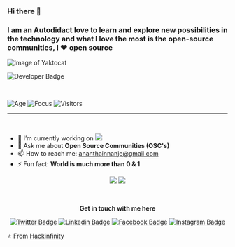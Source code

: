 ### Hi there 👋

### I am an Autodidact love to learn and explore new possibilities in the technology and what I love the most is the open-source communities, I ❤️ open source


![Image of Yaktocat](https://sdk.bitmoji.com/render/panel/e0025372-cccf-45e4-8ab4-3abd16875933-ac1abb79-00ce-4f37-8980-c7dcd74150ec-v1.png?transparent=1&palette=1)

![Developer Badge](https://img.shields.io/badge/Developer-R31ED760.svg?&style=for-the-badge&logoColor=white&color=000000)

<br />

![Age](https://img.shields.io/badge/Age-24-blue)
![Focus](https://img.shields.io/badge/Focus-FullStack-brightgreen)
![Visitors](https://visitor-badge.laobi.icu/badge?page_id=hackinfinity.visitor-badge)


<hr>
<br>

- 🔭 I’m currently working on ![](https://user-images.githubusercontent.com/26193656/87819465-e964e600-c889-11ea-8eaa-667ffdb88623.png)
- 💬 Ask me about __Open Source Communities (OSC's)__
- 📫 How to reach me: ananthainnanje@gmail.com
- ⚡ Fun fact: __World is much more than 0 & 1__


<p align="center">
<img src="https://github-readme-stats.vercel.app/api?username=hackinfinity&show_icons=true"/>
<img src="https://github-readme-stats.vercel.app/api/top-langs/?username=hackinfinity&theme=default&line_height=50&layout=compact" />
</p>

<br>

<div align="center">
  
  **Get in touch with me here**<br>

  [![Twitter Badge](https://img.shields.io/badge/-Twitter-1ca0f1?style=flat-square&labelColor=1ca0f1&logo=twitter&logoColor=white&link=https://twitter.com/mr_infinity1997)](https://twitter.com/mr_infinity1997)
  [![Linkedin Badge](https://img.shields.io/badge/-LinkedIn-blue?style=flat-square&logo=Linkedin&logoColor=white&link=https://www.linkedin.com/in/ananthabhatinnanje/)](https://www.linkedin.com/in/ananthabhatinnanje/)
  [![Facebook  Badge](https://img.shields.io/badge/Facebook-%231877F2.svg?&style=flat-square&logo=facebook&logoColor=white)](https://www.facebook.com/anantha.innanje)
  [![Instagram Badge](https://img.shields.io/badge/Instagram-R31ED760.svg?&style=flat-square&logo=instagram&logoColor=white&color=F77737)](https://www.instagram.com/mr_infinitii/)

  
</div>

⭐️ From [Hackinfinity](https://github.com/hackinfinity)
